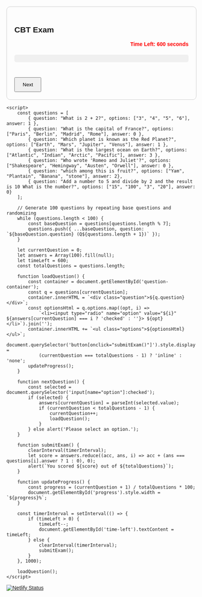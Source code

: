 <!DOCTYPE html>
<html lang="en">
<head>
    <meta charset="UTF-8">
    <meta name="viewport" content="width=device-width, initial-scale=1.0">
    <meta http-equiv="X-UA-Compatible" content="ie=edge">
    <title>CBT Exam</title>
    <style>
        body { font-family: Arial, sans-serif; margin: 20px; }
        #quiz-container { max-width: 700px; margin: auto; border: 1px solid #ccc; padding: 20px; border-radius: 10px; }
        .question { margin-bottom: 15px; font-weight: bold; }
        .options { list-style: none; padding: 0; }
        .options li { margin: 8px 0; }
        #progress-bar { width: 100%; background: #f0f0f0; border-radius: 5px; margin: 20px 0; }
        #progress { height: 20px; background: #4caf50; border-radius: 5px; width: 0; }
        #timer { text-align: right; font-weight: bold; color: red; }
        button { padding: 10px 20px; margin-top: 20px; cursor: pointer; }
    </style>
</head>
<body>
    <div id="quiz-container">
        <h2>CBT Exam</h2>
        <div id="timer">Time Left: <span id="time-left">600</span> seconds</div>
        <div id="progress-bar"><div id="progress"></div></div>
        <div id="question-container"></div>
        <button onclick="nextQuestion()">Next</button>
        <button onclick="submitExam()" style="display: none;">Submit</button>
    </div>

    <script>
        const questions = [
            { question: "What is 2 + 2?", options: ["3", "4", "5", "6"], answer: 1 },
            { question: "What is the capital of France?", options: ["Paris", "Berlin", "Madrid", "Rome"], answer: 0 },
            { question: "Which planet is known as the Red Planet?", options: ["Earth", "Mars", "Jupiter", "Venus"], answer: 1 },
            { question: "What is the largest ocean on Earth?", options: ["Atlantic", "Indian", "Arctic", "Pacific"], answer: 3 },
            { question: "Who wrote 'Romeo and Juliet'?", options: ["Shakespeare", "Hemingway", "Austen", "Orwell"], answer: 0 },
            { question: "which among this is fruit?", options: ["Yam", "Plantain", "Banana", "stone"], answer: 2},
            { question: "Add a number to 5 and divide by 2 and the result is 10 What is the number?", options: ["15", "100", "3", "20"], answer: 0}
        ];

        // Generate 100 questions by repeating base questions and randomizing
        while (questions.length < 100) {
            const baseQuestion = questions[questions.length % 7];
            questions.push({ ...baseQuestion, question: `${baseQuestion.question} (Q${questions.length + 1})` });
        }

        let currentQuestion = 0;
        let answers = Array(100).fill(null);
        let timeLeft = 600;
        const totalQuestions = questions.length;

        function loadQuestion() {
            const container = document.getElementById('question-container');
            const q = questions[currentQuestion];
            container.innerHTML = `<div class="question">${q.question}</div>`;
            const optionsHtml = q.options.map((opt, i) =>
                `<li><input type="radio" name="option" value="${i}" ${answers[currentQuestion] === i ? 'checked' : ''}> ${opt}</li>`).join('');
            container.innerHTML += `<ul class="options">${optionsHtml}</ul>`;
            document.querySelector('button[onclick="submitExam()"]').style.display =
                (currentQuestion === totalQuestions - 1) ? 'inline' : 'none';
            updateProgress();
        }

        function nextQuestion() {
            const selected = document.querySelector('input[name="option"]:checked');
            if (selected) {
                answers[currentQuestion] = parseInt(selected.value);
                if (currentQuestion < totalQuestions - 1) {
                    currentQuestion++;
                    loadQuestion();
                }
            } else alert('Please select an option.');
        }

        function submitExam() {
            clearInterval(timerInterval);
            let score = answers.reduce((acc, ans, i) => acc + (ans === questions[i].answer ? 1 : 0), 0);
            alert(`You scored ${score} out of ${totalQuestions}`);
        }

        function updateProgress() {
            const progress = (currentQuestion + 1) / totalQuestions * 100;
            document.getElementById('progress').style.width = `${progress}%`;
        }

        const timerInterval = setInterval(() => {
            if (timeLeft > 0) {
                timeLeft--;
                document.getElementById('time-left').textContent = timeLeft;
            } else {
                clearInterval(timerInterval);
                submitExam();
            }
        }, 1000);

        loadQuestion();
    </script>
</body>
</html>

[![Netlify Status](https://api.netlify.com/api/v1/badges/e8398b70-3af3-4ee8-a49c-81c4964e577c/deploy-status)](https://app.netlify.com/sites/visionary-dango-f5c570/deploys)

